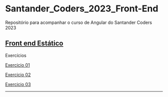 # Santander_Coders_2023_Front-End
Repositório para acompanhar o curso de Angular do Santander Coders 2023

## [Front end Estático](Front-Estatico)
Exercícios

[Exercicio 01](Front-Estatico/aula%2001/exercicio%2001)

[Exercicio 02](Front-Estatico/aula%2002/exercicio%2002)

[Exercicio 03](Front-Estatico/aula%2003/exercicio%2003)

_____________________________________________________________

